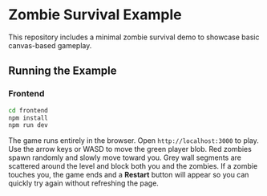# Zombie Survival Example

This repository includes a minimal zombie survival demo to showcase basic canvas-based gameplay.

## Running the Example

### Frontend
```bash
cd frontend
npm install
npm run dev
```

The game runs entirely in the browser. Open `http://localhost:3000` to play. Use the arrow keys or WASD to move the green player blob. Red zombies spawn randomly and slowly move toward you. Grey wall segments are scattered around the level and block both you and the zombies. If a zombie touches you, the game ends and a **Restart** button will appear so you can quickly try again without refreshing the page.
